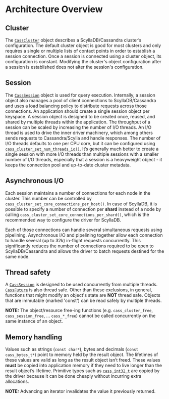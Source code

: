 # Architecture Overview

## Cluster

The [`CassCluster`] object describes a ScyllaDB/Cassandra cluster’s configuration.
The default cluster object is good for most clusters and only requires a single
or multiple lists of contact points in order to establish a session connection.
Once a session is connected using a cluster object, its configuration is
constant. Modifying the cluster's object configuration after a session is
established does not alter the session's configuration.

## Session

The [`CassSession`] object is used for query execution. Internally, a session
object also manages a pool of client connections to ScyllaDB/Cassandra and uses
a load balancing policy to distribute requests across those connections. An
application should create a single session object per keyspace. A session
object is designed to be created once, reused, and shared by multiple threads
within the application. The throughput of a session can be scaled by
increasing the number of I/O threads. An I/O thread is used to drive the inner
driver machinery, which among others sends requests to Cassandra/Scylla and handle
responses. The number of I/O threads defaults to one per CPU core, but it can be
configured using [`cass_cluster_set_num_threads_io()`]. It’s generally much better
to create a single session with more I/O threads than multiple sessions with
a smaller number of I/O threads, especially that a session is a heavyweight
object - it keeps the connection pool and up-to-date cluster metadata.

## Asynchronous I/O

Each session maintains a number of connections for each node in the cluster.
This number can be controlled by `cass_cluster_set_core_connections_per_host()`.
In case of ScyllaDB, it is possible to specify a number of connection per **shard**
instead of a node by calling `cass_cluster_set_core_connections_per_shard()`,
which is the recommended way to configure the driver for ScyllaDB.

Each of those connections can handle several simultaneous requests using
pipelining. Asynchronous I/O and pipelining together allow each connection
to handle several (up to 32k) in-flight requests concurrently.
This significantly reduces the number of connections required to be open to
ScyllaDB/Cassandra and allows the driver to batch requests destined for the
same node.

## Thread safety

A [`CassSession`] is designed to be used concurrently from multiple threads.
[`CassFuture`] is also thread safe. Other than these exclusions, in general,
functions that might modify an object's state are **NOT** thread safe. Objects
that are immutable (marked 'const') can be read safely by multiple threads.

**NOTE:** The object/resource free-ing functions (e.g. `cass_cluster_free`,
`cass_session_free`, ... `cass_*_free`) cannot be called concurrently on the
same instance of an object.

## Memory handling

Values such as strings (`const char*`), bytes and decimals
(`const cass_bytes_t*`) point to memory held by the result object. The
lifetimes of these values are valid as long as the result object isn’t freed.
These values **must** be copied into application memory if they need to live
longer than the result object’s lifetime. Primitive types such as
[`cass_int32_t`] are copied by the driver because it can be done cheaply
without incurring extra allocations.

**NOTE:** Advancing an iterator invalidates the value it previously returned.

[`cass_int32_t`]: https://cpp-rust-driver.docs.scylladb.com/stable/api/cassandra.h#cass-int32-t
[`cass_cluster_set_num_threads_io()`]: https://cpp-rust-driver.docs.scylladb.com/stable/api/struct.CassCluster#function-cass_cluster_set_num_threads_io
[`CassCluster`]: https://cpp-rust-driver.docs.scylladb.com/stable/api/struct.CassCluster
[`CassFuture`]: https://cpp-rust-driver.docs.scylladb.com/stable/api/struct.CassFuture
[`CassSession`]: https://cpp-rust-driver.docs.scylladb.com/stable/api/struct.CassSession
